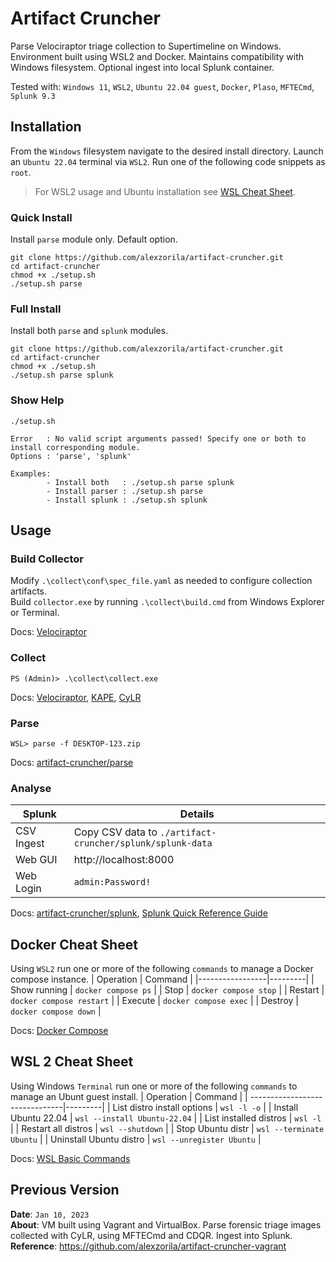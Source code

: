 # Artifact Cruncher
Parse Velociraptor triage collection to Supertimeline on Windows. Environment built using WSL2 and Docker. Maintains compatibility with Windows filesystem. Optional ingest into local Splunk container. 

Tested with: `Windows 11`, `WSL2`, `Ubuntu 22.04 guest`, `Docker`, `Plaso`, `MFTECmd`, `Splunk 9.3`

## Installation
From the `Windows` filesystem navigate to the desired install directory. Launch an `Ubuntu 22.04` terminal via `WSL2`. Run one of the following code snippets as `root`.
> For WSL2 usage and Ubuntu installation see [WSL Cheat Sheet](#wsl-2-cheat-sheet).

### Quick Install
Install `parse` module only. Default option.
```
git clone https://github.com/alexzorila/artifact-cruncher.git
cd artifact-cruncher
chmod +x ./setup.sh
./setup.sh parse
```
### Full Install
Install both `parse` and `splunk` modules.
```
git clone https://github.com/alexzorila/artifact-cruncher.git
cd artifact-cruncher
chmod +x ./setup.sh
./setup.sh parse splunk
```

### Show Help
```
./setup.sh

Error   : No valid script arguments passed! Specify one or both to install corresponding module.
Options : 'parse', 'splunk'

Examples:
        - Install both   : ./setup.sh parse splunk
        - Install parser : ./setup.sh parse
        - Install splunk : ./setup.sh splunk
```

## Usage
### Build Collector
Modify `.\collect\conf\spec_file.yaml` as needed to configure collection artifacts.  
Build `collector.exe` by running `.\collect\build.cmd` from Windows Explorer or Terminal.

Docs: [Velociraptor](https://docs.velociraptor.app/knowledge_base/tips/automate_offline_collector/)

### Collect
```
PS (Admin)> .\collect\collect.exe
```
Docs: [Velociraptor](https://docs.velociraptor.app/docs/offline_triage/#offline-collections), [KAPE](https://ericzimmerman.github.io/KapeDocs/#!Pages%5C5.-gkape.md), [CyLR](https://github.com/orlikoski/CyLR?tab=readme-ov-file#examples)

### Parse
```
WSL> parse -f DESKTOP-123.zip
```
Docs: [artifact-cruncher/parse](parse)

### Analyse
| Splunk        | Details |
|---------------|---------|
| CSV Ingest    | Copy CSV data to `./artifact-cruncher/splunk/splunk-data` |
| Web GUI       | http://localhost:8000 |
| Web Login     | `admin:Password!` |

Docs: [artifact-cruncher/splunk](https://github.com/alexzorila/artifact-cruncher/tree/main/splunk), [Splunk Quick Reference Guide](https://www.splunk.com/en_us/resources/splunk-quick-reference-guide.html)

## Docker Cheat Sheet
Using `WSL2` run one or more of the following `commands` to manage a Docker compose instance.
| Operation       | Command |
|-----------------|---------|
| Show running    |	`docker compose ps` |
| Stop	     	  |	`docker compose stop` |
| Restart	  |	`docker compose restart` |
| Execute         |	`docker compose exec` |
| Destroy         |	`docker compose down` |

Docs: [Docker Compose](https://docs.docker.com/reference/cli/docker/compose/)

## WSL 2 Cheat Sheet
Using Windows `Terminal` run one or more of the following `commands` to manage an Ubunt guest install.
| Operation                      | Command |
| -------------------------------|---------|
| List distro install options    | `wsl -l -o` |
| Install Ubuntu 22.04          | `wsl --install Ubuntu-22.04` |
| List installed distros         | `wsl -l` |
| Restart all distros            | `wsl --shutdown` |
| Stop Ubuntu distr              | `wsl --terminate Ubuntu` |
| Uninstall Ubuntu distro        |  `wsl --unregister Ubuntu` |

Docs: [WSL Basic Commands](https://learn.microsoft.com/en-us/windows/wsl/basic-commands)

## Previous Version
**Date**: `Jan 10, 2023`  
**About**: VM built using Vagrant and VirtualBox. Parse forensic triage images collected with CyLR, using MFTECmd and CDQR. Ingest into Splunk.  
**Reference**: https://github.com/alexzorila/artifact-cruncher-vagrant
